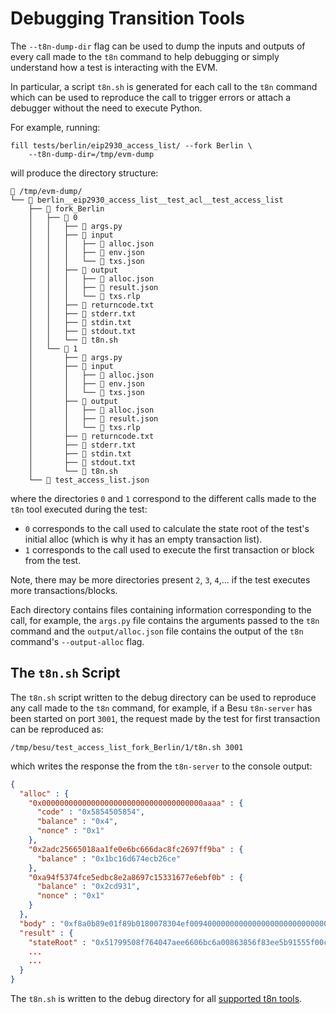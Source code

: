 # Debugging Transition Tools

The `--t8n-dump-dir` flag can be used to dump the inputs and outputs of every call made to the `t8n` command to help debugging or simply understand how a test is interacting with the EVM.

In particular, a script `t8n.sh` is generated for each call to the `t8n` command which can be used to reproduce the call to trigger errors or attach a debugger without the need to execute Python.

For example, running:

```console
fill tests/berlin/eip2930_access_list/ --fork Berlin \
    --t8n-dump-dir=/tmp/evm-dump
```

will produce the directory structure:

```text
📁 /tmp/evm-dump/
└── 📁 berlin__eip2930_access_list__test_acl__test_access_list
    ├── 📁 fork_Berlin
    │   ├── 📁 0
    │   │   ├── 📄 args.py
    │   │   ├── 📁 input
    │   │   │   ├── 📄 alloc.json
    │   │   │   ├── 📄 env.json
    │   │   │   └── 📄 txs.json
    │   │   ├── 📁 output
    │   │   │   ├── 📄 alloc.json
    │   │   │   ├── 📄 result.json
    │   │   │   └── 📄 txs.rlp
    │   │   ├── 📄 returncode.txt
    │   │   ├── 📄 stderr.txt
    │   │   ├── 📄 stdin.txt
    │   │   ├── 📄 stdout.txt
    │   │   └── 📄 t8n.sh
    │   └── 📁 1
    │       ├── 📄 args.py
    │       ├── 📁 input
    │       │   ├── 📄 alloc.json
    │       │   ├── 📄 env.json
    │       │   └── 📄 txs.json
    │       ├── 📁 output
    │       │   ├── 📄 alloc.json
    │       │   ├── 📄 result.json
    │       │   └── 📄 txs.rlp
    │       ├── 📄 returncode.txt
    │       ├── 📄 stderr.txt
    │       ├── 📄 stdin.txt
    │       ├── 📄 stdout.txt
    │       └── 📄 t8n.sh
    └── 📄 test_access_list.json
```

where the directories `0` and `1` correspond to the different calls made to the `t8n` tool executed during the test:

- `0` corresponds to the call used to calculate the state root of the test's initial alloc (which is why it has an empty transaction list).
- `1` corresponds to the call used to execute the first transaction or block from the test.

Note, there may be more directories present `2`, `3`, `4`,... if the test executes more transactions/blocks.

Each directory contains files containing information corresponding to the call, for example, the `args.py` file contains the arguments passed to the `t8n` command and the `output/alloc.json` file contains the output of the `t8n` command's `--output-alloc` flag.

## The `t8n.sh` Script

The `t8n.sh` script written to the debug directory can be used to reproduce any call made to the `t8n` command, for example, if a Besu `t8n-server` has been started on port `3001`, the request made by the test for first transaction can be reproduced as:

```console
/tmp/besu/test_access_list_fork_Berlin/1/t8n.sh 3001
```

which writes the response the from the `t8n-server` to the console output:

```json
{
  "alloc" : {
    "0x000000000000000000000000000000000000aaaa" : {
      "code" : "0x5854505854",
      "balance" : "0x4",
      "nonce" : "0x1"
    },
    "0x2adc25665018aa1fe0e6bc666dac8fc2697ff9ba" : {
      "balance" : "0x1bc16d674ecb26ce"
    },
    "0xa94f5374fce5edbc8e2a8697c15331677e6ebf0b" : {
      "balance" : "0x2cd931",
      "nonce" : "0x1"
    }
  },
  "body" : "0xf8a0b89e01f89b0180078304ef0094000000000000000000000000000000000000aaaa0180f838f7940000000000000000000000000000000000000000e1a0000000000000000000000000000000000000000000000000000000000000000001a02e16eb72206c93c471b5894800495ee9c64ae2d9823bcc4d6adeb5d9d9af0dd4a03be6691e933a0816c59d059a556c27c6753e6ce76d1e357b9201865c80b28df3",
  "result" : {
    "stateRoot" : "0x51799508f764047aee6606bc6a00863856f83ee5b91555f00c8a3cbdfbec5acb",
    ...
    ...
  }
}
```

The `t8n.sh` is written to the debug directory for all [supported t8n tools](../index.md#transition-tool-support).
